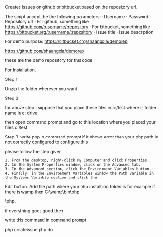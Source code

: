 Creates Issues on github or bitbucket based on the repository url.

The script accept the the following parameters:
·         Username
·         Password
·         Repository url
·         For github, something like https://github.com/:username/:repository
·         For bitbucket, something like https://bitbucket.org/:username/:repository
·         Issue title
·         Issue description


For demo purpose:
https://bitbucket.org/shaangola/demorep

https://github.com/shaangola/demorep

these are the demo repository for this code.

For Installation.

Step 1:

Unzip the folder wherever you want.

Step 2:

for above step i suppose that you place these files in c:/test where <test> is folder name in c: drive.

then open command prompt and go to this location where you placed your files c:/test 

Step 3: write php in command prompt if it shows error then your php path is not correctly configured to configure this 

please follow the step given 
	
	1. From the desktop, right-click My Computer and click Properties.
	2. In the System Properties window, click on the Advanced tab.
	3. In the Advanced section, click the Environment Variables button.
	4. Finally, in the Environment Variables window the Path variable in the Systems Variable section and click the 	

   Edit button. Add the path where your php installtion folder is for example if there is wamp then C:\wamp\bin\php

\php<version>.

if everything goes good then 

write this command in command prompt

php createissue.php do <username> <password> <repo> <title> <content>

<username> - your username.
<password> - your password.
<repo>     - Url of the repository.
<title>    - Title of the issue.
<content>  - Description of the issue..

for example which is working one

php createissue.php do shaangola demo123 https://github.com/shaangola/demorep/ "Test Success" "Congratulation you are 

hired !!".

Then go to this url

https://github.com/shaangola/demorep/issues?state=open

same for the bitbucket just give the bitbucket repository url and the credentials on bitbucket.


